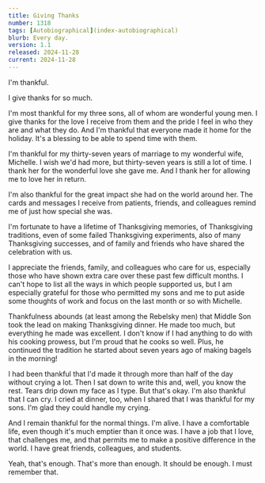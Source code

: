 ```yaml
---
title: Giving Thanks
number: 1318
tags: [Autobiographical](index-autobiographical)
blurb: Every day.
version: 1.1
released: 2024-11-28
current: 2024-11-28
---
```

I'm thankful.

I give thanks for so much.

I'm most thankful for my three sons, all of whom are wonderful young men. I give thanks for the love I receive from them and the pride I feel in who they are and what they do. And I'm thankful that everyone made it home for the holiday. It's a blessing to be able to spend time with them.

I'm thankful for my thirty-seven years of marriage to my wonderful wife, Michelle. I wish we'd had more, but thirty-seven years is still a lot of time. I thank her for the wonderful love she gave me. And I thank her for allowing me to love her in return.

I'm also thankful for the great impact she had on the world around her. The cards and messages I receive from patients, friends, and colleagues remind me of just how special she was.

I'm fortunate to have a lifetime of Thanksgiving memories, of Thanksgiving traditions, even of some failed Thanksgiving experiments, also of many Thanksgiving successes, and of family and friends who have shared the celebration with us.

I appreciate the friends, family, and colleagues who care for us, especially those who have shown extra care over these past few difficult months. I can't hope to list all the ways in which people supported us, but I am especially grateful for those who permitted my sons and me to put aside some thoughts of work and focus on the last month or so with Michelle.

Thankfulness abounds (at least among the Rebelsky men) that Middle Son took the lead on making Thanksgiving dinner. He made too much, but everything he made was excellent. I don't know if I had anything to do with his cooking prowess, but I'm proud that he cooks so well. Plus, he continued the tradition he started about seven years ago of making bagels in the morning!

I had been thankful that I'd made it through more than half of the day without crying a lot. Then I sat down to write this and, well, you know the rest. Tears drip down my face as I type. But that's okay. I'm also thankful that I can cry. I cried at dinner, too, when I shared that I was thankful for my sons. I'm glad they could handle my crying.

And I remain thankful for the normal things. I'm alive. I have a comfortable life, even though it's much emptier than it once was. I have a job that I love, that challenges me, and that permits me to make a positive difference in the world. I have great friends, colleagues, and students. 

Yeah, that's enough. That's more than enough. It should be enough. I must remember that.

